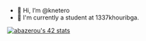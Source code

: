 - 👋 Hi, I’m @knetero
- 🌱 I'm currently a student at 1337khouribga.


[![abazerou's 42 stats](https://badge42.vercel.app/api/v2/clasa4mm500110gml4h5xz0r9/stats?cursusId=21&coalitionId=74)](https://github.com/JaeSeoKim/badge42)

